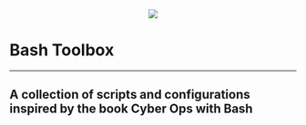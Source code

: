 <div align="center">
 <img src="https://cdn.discordapp.com/attachments/1010612576348020827/1113145996336181279/psudojo_an_illustration_of_a_male_cyborg_with_an_afro_in_a_peng_4e095e15-fd79-4990-b4a7-871c573eafaa.png">
</div>

# Bash Toolbox
---
## A collection of scripts and configurations inspired by the book Cyber Ops with Bash
